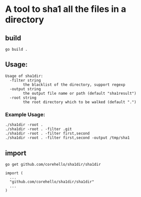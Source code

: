 # A tool to sha1 all the files in a directory


## build

```
go build .
```

## Usage:
```
Usage of sha1dir:
  -filter string
        the blacklist of the directory, support regexp
  -output string
        the output file name or path (default "sha1result")
  -root string
        the root directory which to be walked (default ".")
```

### Example Usage:
```
./sha1dir -root .
./sha1dir -root . -filter .git
./sha1dir -root . -filter first,second
./sha1dir -root . -filter first,second -output /tmp/sha1
```

## import

```
go get github.com/corehello/sha1dir/sha1dir

import (
  ...
  "github.com/corehello/sha1dir/sha1dir"
  ...
)

```
